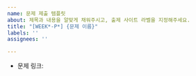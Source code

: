 ```yaml
---
name: 문제 제출 템플릿
about: 제목과 내용을 알맞게 채워주시고, 출제 사이트 라벨을 지정해주세요.
title: "[WEEK*-P*] {문제 이름}"
labels: ''
assignees: ''

---
```


- 문제 링크:
